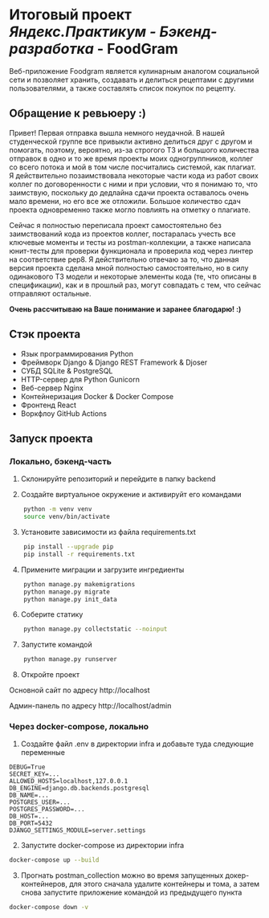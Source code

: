 # Итоговый проект *Яндекс.Практикум - Бэкенд-разработка* - FoodGram


Веб-приложение Foodgram является кулинарным аналогом социальной сети и позволяет хранить, создавать и делиться рецептами с другими пользователями, а также составлять список покупок по рецепту.

## Обращение к ревьюеру :)

Привет! Первая отправка вышла немного неудачной. В нашей студенческой группе все привыкли активно делиться друг с другом и помогать, поэтому, вероятно, из-за строгого ТЗ и большого количества отправок в одно и то же время проекты моих одногруппников, коллег со всего потока и мой в том числе посчитались системой, как плагиат. Я действительно позаимствовала некоторые части кода из работ своих коллег по договоренности с ними и при условии, что я понимаю то, что заимствую, поскольку до дедлайна сдачи проекта оставалось очень мало времени, но его все же отложили. Большое количество сдач проекта одновременно также могло повлиять на отметку о плагиате.

Сейчас я полностью переписала проект самостоятельно без заимствований кода из проектов коллег, постаралась учесть все ключевые моменты и тесты из postman-коллекции, а также написала юнит-тесты для проверки функционала и проверила код через линтер на соответствие pep8. Я действительно отвечаю за то, что данная версия проекта сделана мной полностью самостоятельно, но в силу одинакового ТЗ модели и некоторые элементы кода (те, что описаны в спецификации), как и в прошлый раз, могут совпадать с тем, что сейчас отправляют остальные.

**Очень рассчитываю на Ваше понимание и заранее благодарю! :)**

## Стэк проекта
- Язык программирования Python
- Фреймворк Django & Django REST Framework & Djoser
- СУБД SQLite & PostgreSQL
- HTTP-сервер для Python Gunicorn
- Веб-сервер Nginx
- Контейнеризация Docker & Docker Compose
- Фронтенд React
- Воркфлоу GitHub Actions

## Запуск проекта

### Локально, бэкенд-часть

1. Склонируйте репозиторий и перейдите в папку backend

2. Создайте виртуальное окружение и активируйт его командами
``` bash
    python -m venv venv
    source venv/bin/activate
```

3. Установите зависимости из файла requirements.txt
``` bash
    pip install --upgrade pip
    pip install -r requirements.txt
```

4. Примените миграции и загрузите ингредиенты
``` bash
    python manage.py makemigrations
    python manage.py migrate
    python manage.py init_data
```

6. Соберите статику
``` bash
    python manage.py collectstatic --noinput
```

7. Запустите командой
``` bash
    python manage.py runserver
```

8. Откройте проект

Основной сайт по адресу http://localhost

Админ-панель по адресу http://localhost/admin


### Через docker-compose, локально

1. Создайте файл .env в директории infra и добавьте туда следующие переменные

```
DEBUG=True
SECRET_KEY=...
ALLOWED_HOSTS=localhost,127.0.0.1
DB_ENGINE=django.db.backends.postgresql
DB_NAME=...
POSTGRES_USER=...
POSTGRES_PASSWORD=...
DB_HOST=...
DB_PORT=5432
DJANGO_SETTINGS_MODULE=server.settings
```

2. Запустите docker-compose из директории infra
``` bash
docker-compose up --build
```
3. Прогнать postman_collection можно во время запущенных докер-контейнеров, для этого сначала удалите контейнеры и тома, а затем снова запустите приложение командой из предыдущего пункта
``` bash
docker-compose down -v
```